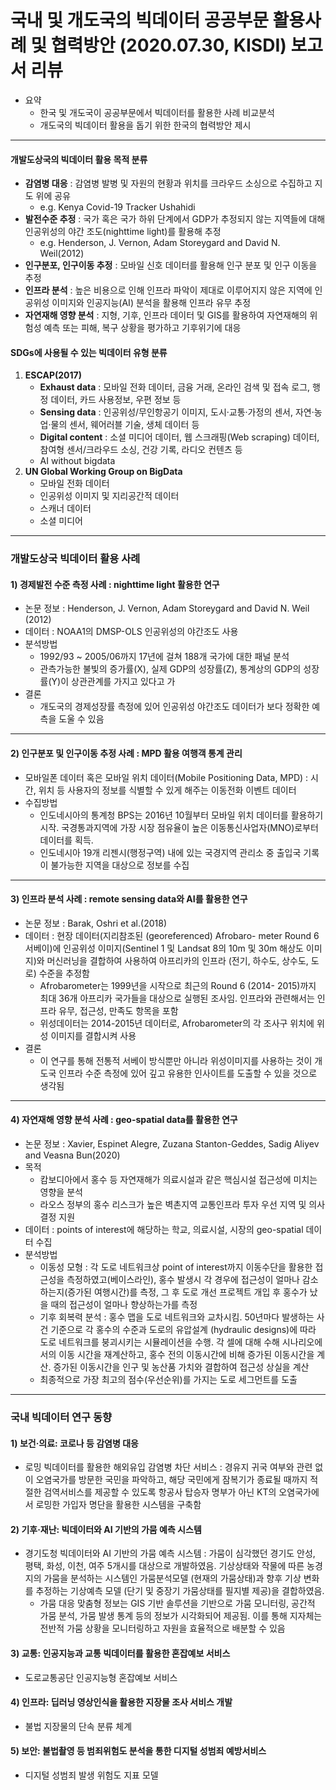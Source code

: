 # **국내 및 개도국의 빅데이터 공공부문 활용사례 및 협력방안** (2020.07.30, KISDI) 보고서 리뷰

- 요약
  - 한국 및 개도국이 공공부문에서 빅데이터를 활용한 사례 비교분석
  - 개도국의 빅데이터 활용을 돕기 위한 한국의 협력방안 제시
    
---

#### **개발도상국의 빅데이터 활용 목적** 분류
  - **감염병 대응** : 감염병 발병 및 자원의 현황과 위치를 크라우드 소싱으로 수집하고 지도 위에 공유
    - e.g. Kenya Covid-19 Tracker Ushahidi
  - **발전수준 추정** : 국가 혹은 국가 하위 단계에서 GDP가 추정되지 않는 지역들에 대해 인공위성의 야간 조도(nighttime light)를 활용해 추정
    - e.g. Henderson, J. Vernon, Adam Storeygard and David N. Weil(2012)
  - **인구분포, 인구이동 추정** : 모바일 신호 데이터를 활용해 인구 분포 및 인구 이동을 추정
  - **인프라 분석** : 높은 비용으로 인해 인프라 파악이 제대로 이루어지지 않은 지역에 인공위성 이미지와 인공지능(AI) 분석을 활용해 인프라 유무 추정
  - **자연재해 영향 분석** : 지형, 기후, 인프라 데이터 및 GIS를 활용하여 자연재해의 위험성 예측 또는 피해, 복구 상황을 평가하고 기후위기에 대응

#### **SDGs에 사용될 수 있는 빅데이터 유형** 분류
1) **ESCAP(2017)**
    - **Exhaust data** : 모바일 전화 데이터, 금융 거래, 온라인 검색 및 접속 로그, 행정 데이터, 카드 사용정보, 우편 정보 등
    - **Sensing data** : 인공위성/무인항공기 이미지, 도시·교통·가정의 센서, 자연·농업·물의 센서, 웨어러블 기술, 생체 데이터 등
    - **Digital content** : 소셜 미디어 데이터, 웹 스크래핑(Web scraping) 데이터, 참여형 센서/크라우드 소싱, 건강 기록, 라디오 컨텐츠 등
    - AI without bigdata
2) **UN Global Working Group on BigData**
    - 모바일 전화 데이터
    - 인공위성 이미지 및 지리공간적 데이터
    - 스캐너 데이터
    - 소셜 미디어

---
### **개발도상국 빅데이터 활용 사례**

#### 1) 경제발전 수준 측정 사례 : **nighttime light 활용한 연구**
- 논문 정보 : Henderson, J. Vernon, Adam Storeygard and David N. Weil (2012)
- 데이터 : NOAA1의 DMSP-OLS 인공위성의 야간조도 사용
- 분석방법
  - 1992/93 ~ 2005/06까지 17년에 걸쳐 188개 국가에 대한 패널 분석
  - 관측가능한 불빛의 증가률(X), 실제 GDP의 성장률(Z), 통계상의 GDP의 성장률(Y)이 상관관계를 가지고 있다고 가
- 결론
  - 개도국의 경제성장률 측정에 있어 인공위성 야간조도 데이터가 보다 정확한 예측을 도울 수 있음

---

#### 2) 인구분포 및 인구이동 추정 사례 : **MPD 활용 여행객 통계 관리**
- 모바일폰 데이터 혹은 모바일 위치 데이터(Mobile Positioning Data, MPD) : 시간, 위치 등 사용자의 정보를 식별할 수 있게 해주는 이동전화 이벤트 데이터
- 수집방법
  - 인도네시아의 통계청 BPS는 2016년 10월부터 모바일 위치 데이터를 활용하기 시작.  국경통과지역에 가장 시장 점유율이 높은 이동통신사업자(MNO)로부터 데이터를 획득.
  - 인도네시아 19개 리젠시(행정구역) 내에 있는 국경지역 관리소 중 출입국 기록이 불가능한 지역을 대상으로 정보를 수집
 
---

#### 3) 인프라 분석 사례 : **remote sensing data와 AI를 활용한 연구**
- 논문 정보 :  Barak, Oshri et al.(2018)
- 데이터 : 현장 데이터(지리참조된 (georeferenced) Afrobaro- meter Round 6 서베이)에 인공위성 이미지(Sentinel 1 및 Landsat 8의 10m 및 30m 해상도 이미지)와 머신러닝을 결합하여 사용하여 아프리카의 인프라 (전기, 하수도, 상수도, 도로) 수준을 추정함
  - Afrobarometer는 1999년을 시작으로 최근의 Round 6 (2014- 2015)까지 최대 36개 아프리카 국가들을 대상으로 실행된 조사임. 인프라와 관련해서는 인프라 유무,  접근성,  만족도 항목을 포함
  - 위성데이터는 2014-2015년 데이터로, Afrobarometer의 각 조사구 위치에 위성 이미지를 결합시켜 사용
- 결론
  - 이 연구를 통해 전통적 서베이 방식뿐만 아니라 위성이미지를 사용하는 것이 개도국 인프라 수준 측정에 있어 깊고 유용한 인사이트를 도출할 수 있을 것으로 생각됨
 

---

#### 4) 자연재해 영향 분석 사례 : **geo-spatial data를 활용한 연구**
- 논문 정보 :  Xavier, Espinet Alegre, Zuzana Stanton-Geddes, Sadig Aliyev and Veasna Bun(2020)
- 목적
  - 캄보디아에서 홍수 등 자연재해가 의료시설과 같은 핵심시설 접근성에 미치는 영향을 분석
  - 라오스 정부의 홍수 리스크가 높은 벽촌지역 교통인프라 투자 우선 지역 및 의사결정 지원
- 데이터 : points of interest에 해당하는 학교, 의료시설, 시장의 geo-spatial 데이터 수집
- 분석방법
  - 이동성 모형 : 각 도로 네트워크상 point of interest까지 이동수단을 활용한 접근성을 측정하였고(베이스라인), 홍수 발생시 각 경우에 접근성이 얼마나 감소하는지(증가된 여행시간)를 측정, 그 후 도로 개선 프로젝트 개입 후 홍수가 났을 때의 접근성이 얼마나 향상하는가를 측정
  - 기후 회복력 분석 : 홍수 맵을 도로 네트워크와 교차시킴. 50년마다 발생하는 사건 기준으로 각 홍수의 수준과 도로의 유압설계 (hydraulic designs)에 따라 도로 네트워크를 붕괴시키는 시뮬레이션을 수행. 각 셀에 대해 수해 시나리오에서의 이동 시간을 재계산하고, 홍수 전의 이동시간에 비해 증가된 이동시간을 계산. 증가된 이동시간을 인구 및 농산품 가치와 결합하여 접근성 상실을 계산
  - 최종적으로 가장 최고의 점수(우선순위)를 가지는 도로 세그먼트를 도출

---
### **국내 빅데이터 연구 동향**

#### 1) 보건·의료: 코로나 등 감염병 대응
- 로밍 빅데이터를 활용한 해외유입 감염병 차단 서비스 : 경유지 귀국 여부와 관련 없이 오염국가를 방문한 국민을 파악하고, 해당 국민에게 잠복기가 종료될 때까지 적절한 검역서비스를 제공할 수 있도록 항공사 탑승자 명부가 아닌 KT의 오염국가에서 로밍한 가입자 명단을 활용한 시스템을 구축함
#### 2) 기후·재난: 빅데이터와 AI 기반의 가뭄 예측 시스템
- 경기도청 빅데이터와 AI 기반의 가뭄 예측 시스템 : 가뭄이 심각했던 경기도 안성, 평택, 화성, 이천, 여주 5개시를 대상으로 개발하였음. 기상상태와 작물에 따른 농경지의 가뭄을 분석하는 시스템인 가뭄분석모델 (현재의 가뭄상태)과 향후 기상 변화를 추정하는 기상예측 모델 (단기 및 중장기 가뭄상태를 필지별 제공)을 결합하였음.
  - 가뭄 대응 맞춤형 정보는 GIS 기반 솔루션을 기반으로 가뭄 모니터링, 공간적 가뭄 분석, 가뭄 발생 통계 등의 정보가 시각화되어 제공됨. 이를 통해 지자체는 전반적 가뭄 상황을 모니터링하고 자원을 효율적으로 배분할 수 있음
#### 3) 교통: 인공지능과 교통 빅데이터를 활용한 혼잡예보 서비스
- 도로교통공단 인공지능형 혼잡예보 서비스
#### 4) 인프라: 딥러닝 영상인식을 활용한 지장물 조사 서비스 개발
- 불법 지장물의 단속 분류 체계
#### 5) 보안: 불법촬영 등 범죄위험도 분석을 통한 디지털 성범죄 예방서비스
- 디지털 성범죄 발생 위험도 지표 모델
